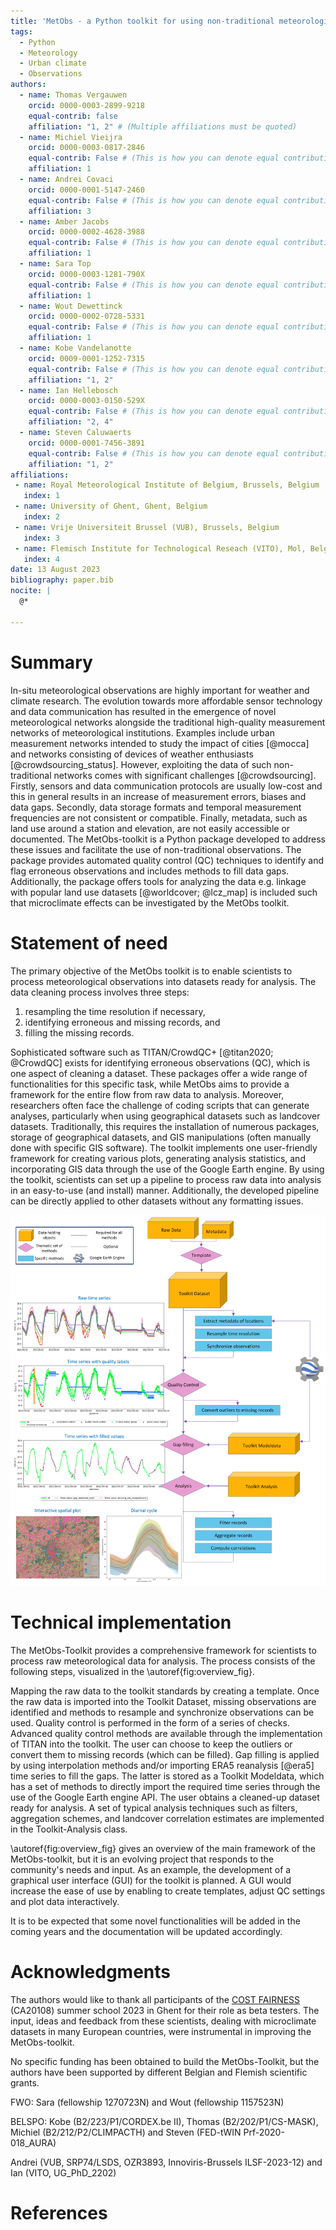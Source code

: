 ```yaml
---
title: 'MetObs - a Python toolkit for using non-traditional meteorological observations'
tags:
  - Python
  - Meteorology
  - Urban climate
  - Observations
authors:
  - name: Thomas Vergauwen
    orcid: 0000-0003-2899-9218
    equal-contrib: false
    affiliation: "1, 2" # (Multiple affiliations must be quoted)
  - name: Michiel Vieijra
    orcid: 0000-0003-0817-2846
    equal-contrib: False # (This is how you can denote equal contributions between multiple authors)
    affiliation: 1
  - name: Andrei Covaci
    orcid: 0000-0001-5147-2460
    equal-contrib: False # (This is how you can denote equal contributions between multiple authors)
    affiliation: 3
  - name: Amber Jacobs
    orcid: 0000-0002-4628-3988
    equal-contrib: False # (This is how you can denote equal contributions between multiple authors)
    affiliation: 1
  - name: Sara Top
    orcid: 0000-0003-1281-790X
    equal-contrib: False # (This is how you can denote equal contributions between multiple authors)
    affiliation: 1
  - name: Wout Dewettinck
    orcid: 0000-0002-0728-5331
    equal-contrib: False # (This is how you can denote equal contributions between multiple authors)
    affiliation: 1
  - name: Kobe Vandelanotte
    orcid: 0009-0001-1252-7315
    equal-contrib: False # (This is how you can denote equal contributions between multiple authors)
    affiliation: "1, 2"
  - name: Ian Hellebosch
    orcid: 0000-0003-0150-529X
    equal-contrib: False # (This is how you can denote equal contributions between multiple authors)
    affiliation: "2, 4"
  - name: Steven Caluwaerts
    orcid: 0000-0001-7456-3891
    equal-contrib: False # (This is how you can denote equal contributions between multiple authors)
    affiliation: "1, 2"
affiliations:
 - name: Royal Meteorological Institute of Belgium, Brussels, Belgium
   index: 1
 - name: University of Ghent, Ghent, Belgium
   index: 2
 - name: Vrije Universiteit Brussel (VUB), Brussels, Belgium
   index: 3
 - name: Flemisch Institute for Technological Reseach (VITO), Mol, Belgium
   index: 4
date: 13 August 2023
bibliography: paper.bib
nocite: |
  @*

---
```



# Summary
In-situ meteorological observations are highly important for weather and climate research. The evolution towards more affordable sensor technology and data communication has resulted in the emergence of novel meteorological networks alongside the traditional high-quality measurement networks of meteorological institutions. Examples include urban measurement networks intended to study the impact of cities [@mocca] and networks consisting of devices of weather enthusiasts [@crowdsourcing_status]. However, exploiting the data of such non-traditional networks comes with significant challenges [@crowdsourcing]. Firstly, sensors and data communication protocols are usually low-cost and this in general results in an increase of measurement errors, biases and data gaps. Secondly, data storage formats and temporal measurement frequencies are not consistent or compatible. Finally, metadata, such as land use around a station and elevation, are not easily accessible or documented.
The MetObs-toolkit is a Python package developed to address these issues and facilitate the use of non-traditional observations. The package provides automated quality control (QC) techniques to identify and flag erroneous observations and includes methods to fill data gaps. Additionally, the package offers tools for analyzing the data e.g. linkage with popular land use datasets [@worldcover; @lcz_map] is included such that microclimate effects can be investigated by the MetObs toolkit.


# Statement of need
The primary objective of the MetObs toolkit is  to enable scientists to process meteorological observations into datasets ready for analysis. The data cleaning process involves three steps: 

1.  resampling the time resolution if necessary,
2.  identifying erroneous and missing records, and
3.  filling the missing records.
   
Sophisticated software such as TITAN/CrowdQC+  [@titan2020; @CrowdQC] exists for identifying erroneous observations (QC), which is one aspect of cleaning a dataset. These packages offer a wide range of functionalities for this specific task, while MetObs aims to provide a framework for the entire flow from raw data to analysis. Moreover, researchers often face the challenge of coding scripts that can generate analyses, particularly when using geographical datasets such as landcover datasets. Traditionally, this requires the installation of numerous packages, storage of geographical datasets, and GIS manipulations (often manually done with specific GIS software). The toolkit implements one user-friendly framework for creating various plots, generating analysis statistics, and incorporating GIS data through the use of the Google Earth engine.
By using the toolkit, scientists can set up a pipeline to process raw data into analysis in an easy-to-use (and install) manner. Additionally, the developed pipeline can be directly applied to other datasets without any formatting issues.

![A schematic overview of the main MetObs Toolkit functionalities.\label{fig:overview_fig}](overview_fig.png)

# Technical implementation

The MetObs-Toolkit provides a comprehensive framework for scientists to process raw meteorological data for analysis. The process consists of the following steps, visualized in the \autoref{fig:overview_fig}.

Mapping the raw data to the toolkit standards by creating a template. Once the raw data is imported into the Toolkit Dataset, missing observations are identified and methods to resample and synchronize observations can be used.
Quality control is performed in the form of a series of checks. Advanced quality control methods are available through the implementation of TITAN into the toolkit. The user can choose to keep the outliers or convert them to missing records (which can be filled).
Gap filling is applied by using interpolation methods and/or importing ERA5 reanalysis [@era5] time series to fill the gaps. The latter is stored as a Toolkit Modeldata, which has a set of methods to directly import the required time series through the use of the Google Earth engine API.
The user obtains a cleaned-up dataset ready for analysis. A set of typical analysis techniques such as filters, aggregation schemes, and landcover correlation estimates are implemented in the Toolkit-Analysis class.

\autoref{fig:overview_fig} gives an overview of the main framework of the MetObs-toolkit, but it is an evolving project that responds to the community's needs and input. As an example, the development of a graphical user interface (GUI) for the toolkit is planned. A GUI would increase the ease of use by enabling to create templates, adjust QC settings and plot data interactively. 

It is to be expected that some novel functionalities will be added in the coming years and the documentation will be updated accordingly. 




# Acknowledgments

The authors would like to thank all participants of the [COST FAIRNESS](https://www.fairness-ca20108.eu/) (CA20108) summer school 2023 in Ghent for their role as beta testers. The input, ideas and feedback from these scientists, dealing with microclimate datasets in many European countries, were instrumental in improving the MetObs-toolkit.

No specific funding has been obtained to build the MetObs-Toolkit, but the authors have been supported by different Belgian and Flemish scientific grants.

FWO: Sara (fellowship 1270723N) and Wout (fellowship 1157523N)

BELSPO: Kobe (B2/223/P1/CORDEX.be II), Thomas (B2/202/P1/CS-MASK), Michiel (B2/212/P2/CLIMPACTH) and Steven (FED-tWIN Prf-2020-018_AURA)

Andrei (VUB, SRP74/LSDS, OZR3893, Innoviris-Brussels ILSF-2023-12) and Ian (VITO, UG_PhD_2202)

# References
